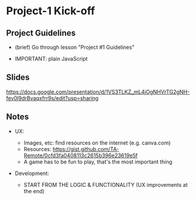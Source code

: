 

# Project-1 Kick-off



## Project Guidelines

- (brief) Go through lesson "Project #1 Guidelines"

- IMPORTANT: plain JavaScript



## Slides

https://docs.google.com/presentation/d/1VS3TLKZ_mL4jOgNHVrTG2gNH-fev0l9drBvaqxfrr9s/edit?usp=sharing




## Notes

- UX: 
  - Images, etc: find resources on the internet (e.g. canva.com)
  - Resources: https://gist.github.com/TA-Remote/0cfd3fa0408113c2615b396e23619e5f
  - A game has to be fun to play, that's the most important thing 

- Development: 
  - START FROM THE LOGIC & FUNCTIONALITY (UX improvements at the end)

